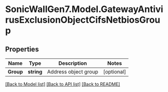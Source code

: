 # SonicWallGen7.Model.GatewayAntivirusExclusionObjectCifsNetbiosGroup

## Properties

Name | Type | Description | Notes
------------ | ------------- | ------------- | -------------
**Group** | **string** | Address object group | [optional] 

[[Back to Model list]](../README.md#documentation-for-models) [[Back to API list]](../README.md#documentation-for-api-endpoints) [[Back to README]](../README.md)

